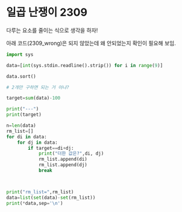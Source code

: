 # 일곱 난쟁이 2309

다루는 요소를 줄이는 식으로 생각을 하자!

아래 코드(2309_wrong)은 되지 않았는데 왜 안되었는지 확인이 필요해 보임.

```python
import sys

data=[int(sys.stdin.readline().strip()) for i in range(9)]

data.sort()

# 2개만 구하면 되는 거 아냐?

target=sum(data)-100

print("---")
print(target)

n=len(data)
rm_list=[]
for di in data:
    for dj in data:
        if target==di+dj:
            print("더한 값은?",di, dj)
            rm_list.append(di)
            rm_list.append(dj)
            break



print("rm_list=",rm_list)
data=list(set(data)-set(rm_list))
print(*data,sep='\n')
```
